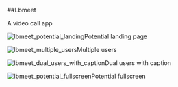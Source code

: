 ##Lbmeet 

A video call app


![lbmeet_potential_landing](https://ik.imagekit.io/zzajmh3pzny/readmes/MacBook_Pro_14__-_5_ZOPFeuNQ82.png?ik-sdk-version=javascript-1.4.3&updatedAt=1652353628504)Potential landing page

![lbmeet_multiple_users](https://ik.imagekit.io/zzajmh3pzny/readmes/Screenshot_from_2022-05-12_12-01-03__bBPhCPZF.png?ik-sdk-version=javascript-1.4.3&updatedAt=1652353292519)Multiple users

![lbmeet_dual_users_with_caption](https://ik.imagekit.io/zzajmh3pzny/readmes/Screenshot_from_2022-05-12_11-53-50_X__8aAdKF.png?ik-sdk-version=javascript-1.4.3&updatedAt=1652352993796)Dual users with caption

![lbmeet_potential_fullscreen](https://ik.imagekit.io/zzajmh3pzny/readmes/MacBook_Pro_14__-_7__1__6TsY4XO74.png?ik-sdk-version=javascript-1.4.3&updatedAt=1652353629918)Potential fullscreen